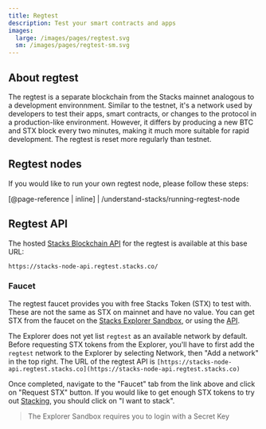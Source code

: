 ```yaml
---
title: Regtest
description: Test your smart contracts and apps
images:
  large: /images/pages/regtest.svg
  sm: /images/pages/regtest-sm.svg
---
```


## About regtest

The regtest is a separate blockchain from the Stacks mainnet analogous to a development environnment. Similar to the testnet, it's a network used by developers to test their apps, smart contracts, or changes to the protocol in a production-like environment. However, it differs by producing a new BTC and STX block every two minutes, making it much more suitable for rapid development. The regtest is reset more regularly than testnet.

## Regtest nodes

If you would like to run your own regtest node, please follow these steps:

[@page-reference | inline]
| /understand-stacks/running-regtest-node

## Regtest API

The hosted [Stacks Blockchain API](/understand-stacks/stacks-blockchain-api) for the regtest is available at this base URL:

```shell
https://stacks-node-api.regtest.stacks.co/
```

### Faucet

The regtest faucet provides you with free Stacks Token (STX) to test with. These are not the same as STX on mainnet and have no value. You can get STX from the faucet on the [Stacks Explorer Sandbox](https://explorer.stacks.co/sandbox/faucet?chain=testnet), or using the [API](https://blockstack.github.io/stacks-blockchain-api/#tag/Faucets).

The Explorer does not yet list `regtest` as an available network by default. Before requesting STX tokens from the Explorer, you'll have to first add the `regtest` network to the Explorer by selecting Network, then "Add a network" in the top right. The URL of the regtest API is `[https://stacks-node-api.regtest.stacks.co](https://stacks-node-api.regtest.stacks.co)`

Once completed, navigate to the "Faucet" tab from the link above and click on "Request STX" button. If you would like to get enough STX tokens to try out [Stacking](/understand-stacks/stacking), you should click on "I want to stack".

> The Explorer Sandbox requires you to login with a Secret Key
